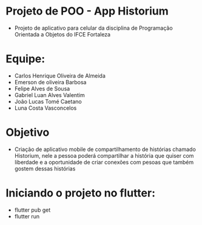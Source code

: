 # Projeto de POO - App Historium
- Projeto de aplicativo para celular da disciplina de Programação Orientada a Objetos do IFCE Fortaleza

# Equipe: 
- Carlos Henrique Oliveira de Almeida 
- Emerson de oliveira Barbosa
- Felipe Alves de Sousa 
- Gabriel Luan Alves Valentim
- João Lucas Tomé Caetano 
- Luna Costa Vasconcelos

# Objetivo
- Criação de aplicativo mobile de compartilhamento de histórias chamado Historium, nele a pessoa poderá compartilhar a história que quiser com liberdade e a oportunidade de criar conexões com pesoas que também gostem dessas histórias

# Iniciando o projeto no flutter:
- flutter pub get
- flutter run
